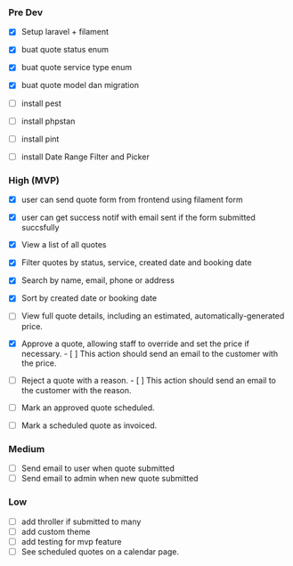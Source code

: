 ### Pre Dev
- [x] Setup laravel + filament
- [x] buat quote status enum
- [x] buat quote service type enum
- [x] buat quote model dan migration
- [ ] install pest
- [ ] install phpstan
- [ ] install pint
- [ ] install Date Range Filter and Picker


### High (MVP)
- [x] user can send quote form from frontend using filament form
- [x] user can get success notif with email sent if the form submitted succsfully 

- [x] View a list of all quotes
- [x] Filter quotes by status, service, created date and booking date
- [x] Search by name, email, phone or address
- [x] Sort by created date or booking date
- [ ] View full quote details, including an estimated, automatically-generated price.
- [x] Approve a quote, allowing staff to override and set the price if necessary.
      - [ ] This action should send an email to the customer with the price.
- [ ] Reject a quote with a reason.
      - [ ] This action should send an email to the customer with the reason.
- [ ] Mark an approved quote scheduled.
- [ ] Mark a scheduled quote as invoiced.

### Medium
- [ ] Send email to user when quote submitted
- [ ] Send email to admin when new quote submitted

### Low
- [ ] add throller if submitted to many
- [ ] add custom theme
- [ ] add testing for mvp feature
- [ ] See scheduled quotes on a calendar page.